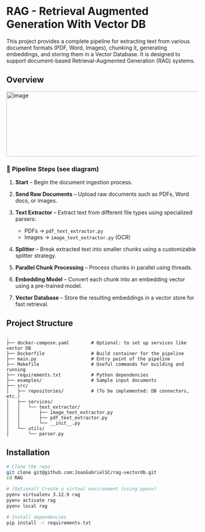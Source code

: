 # RAG - Retrieval Augmented Generation With Vector DB

This project provides a complete pipeline for extracting text from various document formats (PDF, Word, Images), chunking it, generating embeddings, and storing them in a Vector Database. It is designed to support document-based Retrieval-Augmented Generation (RAG) systems.

## Overview

<img width="1306" height="170" alt="image" src="https://github.com/user-attachments/assets/a6a08df2-2b47-426d-ad00-a9132d4282b8" />

### 🔁 Pipeline Steps (see diagram)

1. **Start** – Begin the document ingestion process.

2. **Send Raw Documents** – Upload raw documents such as PDFs, Word docs, or images.

3. **Text Extractor** – Extract text from different file types using specialized parsers:
   - PDFs → `pdf_text_extractor.py`
   - Images → `image_text_extractor.py` (OCR)

4. **Splitter** – Break extracted text into smaller chunks using a customizable splitter strategy.

5. **Parallel Chunk Processing** – Process chunks in parallel using threads.

6. **Embedding Model** – Convert each chunk into an embedding vector using a pre-trained model.

7. **Vector Database** – Store the resulting embeddings in a vector store for fast retrieval.

## Project Structure

    .
    ├── docker-compose.yaml        # Optional: to set up services like vector DB
    ├── Dockerfile                 # Build container for the pipeline
    ├── main.py                    # Entry point of the pipeline
    ├── Makefile                   # Useful commands for building and running
    ├── requirements.txt           # Python dependencies
    ├── examples/                  # Sample input documents
    ├── src/
    │   ├── repositories/          # (To be implemented: DB connectors, etc.)
    │   ├── services/
    │   │   └── text_extractor/
    │   │       ├── image_text_extractor.py
    │   │       ├── pdf_text_extractor.py
    │   │       └── __init__.py
    │   └── utils/
    │       └── parser.py  

## Installation

```bash
# Clone the repo
git clone git@github.com:JoaoGabrielSC/rag-vectordb.git
cd RAG

# (Optional) Create a virtual environment (using pyenv)
pyenv virtualenv 3.12.9 rag
pyenv activate rag
pyenv local rag

# Install dependencies
pip install -r requirements.txt
```
